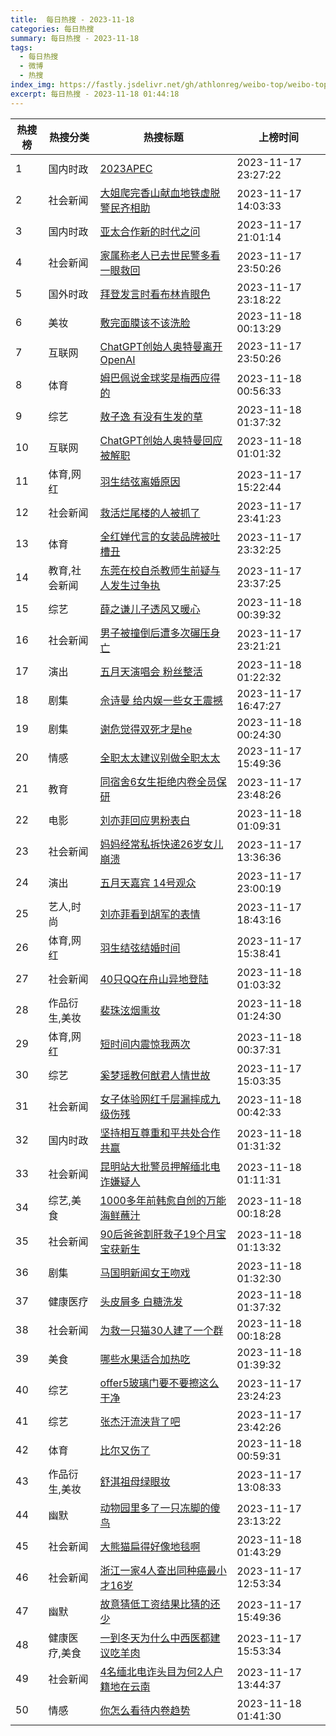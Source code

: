 ```yaml
---
title:  每日热搜 - 2023-11-18
categories: 每日热搜
summary: 每日热搜 - 2023-11-18
tags:
  - 每日热搜
  - 微博
  - 热搜
index_img: https://fastly.jsdelivr.net/gh/athlonreg/weibo-top/weibo-top.jpeg
excerpt: 每日热搜 - 2023-11-18 01:44:18
---
```


| 热搜榜 | 热搜分类 | 热搜标题 | 上榜时间 |
| --- | --- | --- | --- |
| 1 | 国内时政 | [2023APEC](https://s.weibo.com/weibo%3Fq%3D%25232023APEC%2523) | 2023-11-17 23:27:22 | 
| 2 | 社会新闻 | [大姐爬完香山献血地铁虚脱警民齐相助](https://s.weibo.com/weibo%3Fq%3D%2523%E5%A4%A7%E5%A7%90%E7%88%AC%E5%AE%8C%E9%A6%99%E5%B1%B1%E7%8C%AE%E8%A1%80%E5%9C%B0%E9%93%81%E8%99%9A%E8%84%B1%E8%AD%A6%E6%B0%91%E9%BD%90%E7%9B%B8%E5%8A%A9%2523) | 2023-11-17 14:03:33 | 
| 3 | 国内时政 | [亚太合作新的时代之问](https://s.weibo.com/weibo%3Fq%3D%2523%E4%BA%9A%E5%A4%AA%E5%90%88%E4%BD%9C%E6%96%B0%E7%9A%84%E6%97%B6%E4%BB%A3%E4%B9%8B%E9%97%AE%2523) | 2023-11-17 21:01:14 | 
| 4 | 社会新闻 | [家属称老人已去世民警多看一眼救回](https://s.weibo.com/weibo%3Fq%3D%2523%E5%AE%B6%E5%B1%9E%E7%A7%B0%E8%80%81%E4%BA%BA%E5%B7%B2%E5%8E%BB%E4%B8%96%E6%B0%91%E8%AD%A6%E5%A4%9A%E7%9C%8B%E4%B8%80%E7%9C%BC%E6%95%91%E5%9B%9E%2523) | 2023-11-17 23:50:26 | 
| 5 | 国外时政 | [拜登发言时看布林肯眼色](https://s.weibo.com/weibo%3Fq%3D%2523%E6%8B%9C%E7%99%BB%E5%8F%91%E8%A8%80%E6%97%B6%E7%9C%8B%E5%B8%83%E6%9E%97%E8%82%AF%E7%9C%BC%E8%89%B2%2523) | 2023-11-17 23:18:22 | 
| 6 | 美妆 | [敷完面膜该不该洗脸](https://s.weibo.com/weibo%3Fq%3D%2523%E6%95%B7%E5%AE%8C%E9%9D%A2%E8%86%9C%E8%AF%A5%E4%B8%8D%E8%AF%A5%E6%B4%97%E8%84%B8%2523) | 2023-11-18 00:13:29 | 
| 7 | 互联网 | [ChatGPT创始人奥特曼离开OpenAI](https://s.weibo.com/weibo%3Fq%3D%2523ChatGPT%E5%88%9B%E5%A7%8B%E4%BA%BA%E5%A5%A5%E7%89%B9%E6%9B%BC%E7%A6%BB%E5%BC%80OpenAI%2523) | 2023-11-17 23:50:26 | 
| 8 | 体育 | [姆巴佩说金球奖是梅西应得的](https://s.weibo.com/weibo%3Fq%3D%2523%E5%A7%86%E5%B7%B4%E4%BD%A9%E8%AF%B4%E9%87%91%E7%90%83%E5%A5%96%E6%98%AF%E6%A2%85%E8%A5%BF%E5%BA%94%E5%BE%97%E7%9A%84%2523) | 2023-11-18 00:56:33 | 
| 9 | 综艺 | [敖子逸 有没有生发的草](https://s.weibo.com/weibo%3Fq%3D%2523%E6%95%96%E5%AD%90%E9%80%B8%20%E6%9C%89%E6%B2%A1%E6%9C%89%E7%94%9F%E5%8F%91%E7%9A%84%E8%8D%89%2523) | 2023-11-18 01:37:32 | 
| 10 | 互联网 | [ChatGPT创始人奥特曼回应被解职](https://s.weibo.com/weibo%3Fq%3D%2523ChatGPT%E5%88%9B%E5%A7%8B%E4%BA%BA%E5%A5%A5%E7%89%B9%E6%9B%BC%E5%9B%9E%E5%BA%94%E8%A2%AB%E8%A7%A3%E8%81%8C%2523) | 2023-11-18 01:01:32 | 
| 11 | 体育,网红 | [羽生结弦离婚原因](https://s.weibo.com/weibo%3Fq%3D%2523%E7%BE%BD%E7%94%9F%E7%BB%93%E5%BC%A6%E7%A6%BB%E5%A9%9A%E5%8E%9F%E5%9B%A0%2523) | 2023-11-17 15:22:44 | 
| 12 | 社会新闻 | [救活烂尾楼的人被抓了](https://s.weibo.com/weibo%3Fq%3D%2523%E6%95%91%E6%B4%BB%E7%83%82%E5%B0%BE%E6%A5%BC%E7%9A%84%E4%BA%BA%E8%A2%AB%E6%8A%93%E4%BA%86%2523) | 2023-11-17 23:41:23 | 
| 13 | 体育 | [全红婵代言的女装品牌被吐槽丑](https://s.weibo.com/weibo%3Fq%3D%2523%E5%85%A8%E7%BA%A2%E5%A9%B5%E4%BB%A3%E8%A8%80%E7%9A%84%E5%A5%B3%E8%A3%85%E5%93%81%E7%89%8C%E8%A2%AB%E5%90%90%E6%A7%BD%E4%B8%91%2523) | 2023-11-17 23:32:25 | 
| 14 | 教育,社会新闻 | [东莞在校自杀教师生前疑与人发生过争执](https://s.weibo.com/weibo%3Fq%3D%2523%E4%B8%9C%E8%8E%9E%E5%9C%A8%E6%A0%A1%E8%87%AA%E6%9D%80%E6%95%99%E5%B8%88%E7%94%9F%E5%89%8D%E7%96%91%E4%B8%8E%E4%BA%BA%E5%8F%91%E7%94%9F%E8%BF%87%E4%BA%89%E6%89%A7%2523) | 2023-11-17 23:37:25 | 
| 15 | 综艺 | [薛之谦儿子透风又暖心](https://s.weibo.com/weibo%3Fq%3D%2523%E8%96%9B%E4%B9%8B%E8%B0%A6%E5%84%BF%E5%AD%90%E9%80%8F%E9%A3%8E%E5%8F%88%E6%9A%96%E5%BF%83%2523) | 2023-11-18 00:39:32 | 
| 16 | 社会新闻 | [男子被撞倒后遭多次碾压身亡](https://s.weibo.com/weibo%3Fq%3D%2523%E7%94%B7%E5%AD%90%E8%A2%AB%E6%92%9E%E5%80%92%E5%90%8E%E9%81%AD%E5%A4%9A%E6%AC%A1%E7%A2%BE%E5%8E%8B%E8%BA%AB%E4%BA%A1%2523) | 2023-11-17 23:21:21 | 
| 17 | 演出 | [五月天演唱会 粉丝整活](https://s.weibo.com/weibo%3Fq%3D%2523%E4%BA%94%E6%9C%88%E5%A4%A9%E6%BC%94%E5%94%B1%E4%BC%9A%20%E7%B2%89%E4%B8%9D%E6%95%B4%E6%B4%BB%2523) | 2023-11-18 01:22:32 | 
| 18 | 剧集 | [佘诗曼 给内娱一些女王震撼](https://s.weibo.com/weibo%3Fq%3D%2523%E4%BD%98%E8%AF%97%E6%9B%BC%20%E7%BB%99%E5%86%85%E5%A8%B1%E4%B8%80%E4%BA%9B%E5%A5%B3%E7%8E%8B%E9%9C%87%E6%92%BC%2523) | 2023-11-17 16:47:27 | 
| 19 | 剧集 | [谢危觉得双死才是he](https://s.weibo.com/weibo%3Fq%3D%2523%E8%B0%A2%E5%8D%B1%E8%A7%89%E5%BE%97%E5%8F%8C%E6%AD%BB%E6%89%8D%E6%98%AFhe%2523) | 2023-11-18 00:24:30 | 
| 20 | 情感 | [全职太太建议别做全职太太](https://s.weibo.com/weibo%3Fq%3D%2523%E5%85%A8%E8%81%8C%E5%A4%AA%E5%A4%AA%E5%BB%BA%E8%AE%AE%E5%88%AB%E5%81%9A%E5%85%A8%E8%81%8C%E5%A4%AA%E5%A4%AA%2523) | 2023-11-17 15:49:36 | 
| 21 | 教育 | [同宿舍6女生拒绝内卷全员保研](https://s.weibo.com/weibo%3Fq%3D%2523%E5%90%8C%E5%AE%BF%E8%88%8D6%E5%A5%B3%E7%94%9F%E6%8B%92%E7%BB%9D%E5%86%85%E5%8D%B7%E5%85%A8%E5%91%98%E4%BF%9D%E7%A0%94%2523) | 2023-11-17 23:48:26 | 
| 22 | 电影 | [刘亦菲回应男粉表白](https://s.weibo.com/weibo%3Fq%3D%2523%E5%88%98%E4%BA%A6%E8%8F%B2%E5%9B%9E%E5%BA%94%E7%94%B7%E7%B2%89%E8%A1%A8%E7%99%BD%2523) | 2023-11-18 01:09:31 | 
| 23 | 社会新闻 | [妈妈经常私拆快递26岁女儿崩溃](https://s.weibo.com/weibo%3Fq%3D%2523%E5%A6%88%E5%A6%88%E7%BB%8F%E5%B8%B8%E7%A7%81%E6%8B%86%E5%BF%AB%E9%80%9226%E5%B2%81%E5%A5%B3%E5%84%BF%E5%B4%A9%E6%BA%83%2523) | 2023-11-17 13:36:36 | 
| 24 | 演出 | [五月天嘉宾 14号观众](https://s.weibo.com/weibo%3Fq%3D%2523%E4%BA%94%E6%9C%88%E5%A4%A9%E5%98%89%E5%AE%BE%2014%E5%8F%B7%E8%A7%82%E4%BC%97%2523) | 2023-11-17 23:00:19 | 
| 25 | 艺人,时尚 | [刘亦菲看到胡军的表情](https://s.weibo.com/weibo%3Fq%3D%2523%E5%88%98%E4%BA%A6%E8%8F%B2%E7%9C%8B%E5%88%B0%E8%83%A1%E5%86%9B%E7%9A%84%E8%A1%A8%E6%83%85%2523) | 2023-11-17 18:43:16 | 
| 26 | 体育,网红 | [羽生结弦结婚时间](https://s.weibo.com/weibo%3Fq%3D%2523%E7%BE%BD%E7%94%9F%E7%BB%93%E5%BC%A6%E7%BB%93%E5%A9%9A%E6%97%B6%E9%97%B4%2523) | 2023-11-17 15:38:41 | 
| 27 | 社会新闻 | [40只QQ在舟山异地登陆](https://s.weibo.com/weibo%3Fq%3D%252340%E5%8F%AAQQ%E5%9C%A8%E8%88%9F%E5%B1%B1%E5%BC%82%E5%9C%B0%E7%99%BB%E9%99%86%2523) | 2023-11-18 01:03:32 | 
| 28 | 作品衍生,美妆 | [裴珠泫烟熏妆](https://s.weibo.com/weibo%3Fq%3D%2523%E8%A3%B4%E7%8F%A0%E6%B3%AB%E7%83%9F%E7%86%8F%E5%A6%86%2523) | 2023-11-18 01:24:30 | 
| 29 | 体育,网红 | [短时间内震惊我两次](https://s.weibo.com/weibo%3Fq%3D%2523%E7%9F%AD%E6%97%B6%E9%97%B4%E5%86%85%E9%9C%87%E6%83%8A%E6%88%91%E4%B8%A4%E6%AC%A1%2523) | 2023-11-18 00:37:31 | 
| 30 | 综艺 | [奚梦瑶教何猷君人情世故](https://s.weibo.com/weibo%3Fq%3D%2523%E5%A5%9A%E6%A2%A6%E7%91%B6%E6%95%99%E4%BD%95%E7%8C%B7%E5%90%9B%E4%BA%BA%E6%83%85%E4%B8%96%E6%95%85%2523) | 2023-11-17 15:03:35 | 
| 31 | 社会新闻 | [女子体验网红千层漏摔成九级伤残](https://s.weibo.com/weibo%3Fq%3D%2523%E5%A5%B3%E5%AD%90%E4%BD%93%E9%AA%8C%E7%BD%91%E7%BA%A2%E5%8D%83%E5%B1%82%E6%BC%8F%E6%91%94%E6%88%90%E4%B9%9D%E7%BA%A7%E4%BC%A4%E6%AE%8B%2523) | 2023-11-18 00:42:33 | 
| 32 | 国内时政 | [坚持相互尊重和平共处合作共赢](https://s.weibo.com/weibo%3Fq%3D%2523%E5%9D%9A%E6%8C%81%E7%9B%B8%E4%BA%92%E5%B0%8A%E9%87%8D%E5%92%8C%E5%B9%B3%E5%85%B1%E5%A4%84%E5%90%88%E4%BD%9C%E5%85%B1%E8%B5%A2%2523) | 2023-11-18 01:31:32 | 
| 33 | 社会新闻 | [昆明站大批警员押解缅北电诈嫌疑人](https://s.weibo.com/weibo%3Fq%3D%2523%E6%98%86%E6%98%8E%E7%AB%99%E5%A4%A7%E6%89%B9%E8%AD%A6%E5%91%98%E6%8A%BC%E8%A7%A3%E7%BC%85%E5%8C%97%E7%94%B5%E8%AF%88%E5%AB%8C%E7%96%91%E4%BA%BA%2523) | 2023-11-18 01:11:31 | 
| 34 | 综艺,美食 | [1000多年前韩愈自创的万能海鲜蘸汁](https://s.weibo.com/weibo%3Fq%3D%25231000%E5%A4%9A%E5%B9%B4%E5%89%8D%E9%9F%A9%E6%84%88%E8%87%AA%E5%88%9B%E7%9A%84%E4%B8%87%E8%83%BD%E6%B5%B7%E9%B2%9C%E8%98%B8%E6%B1%81%2523) | 2023-11-18 00:18:28 | 
| 35 | 社会新闻 | [90后爸爸割肝救子19个月宝宝获新生](https://s.weibo.com/weibo%3Fq%3D%252390%E5%90%8E%E7%88%B8%E7%88%B8%E5%89%B2%E8%82%9D%E6%95%91%E5%AD%9019%E4%B8%AA%E6%9C%88%E5%AE%9D%E5%AE%9D%E8%8E%B7%E6%96%B0%E7%94%9F%2523) | 2023-11-18 01:13:32 | 
| 36 | 剧集 | [马国明新闻女王吻戏](https://s.weibo.com/weibo%3Fq%3D%2523%E9%A9%AC%E5%9B%BD%E6%98%8E%E6%96%B0%E9%97%BB%E5%A5%B3%E7%8E%8B%E5%90%BB%E6%88%8F%2523) | 2023-11-18 01:32:30 | 
| 37 | 健康医疗 | [头皮屑多 白糖洗发](https://s.weibo.com/weibo%3Fq%3D%2523%E5%A4%B4%E7%9A%AE%E5%B1%91%E5%A4%9A%20%E7%99%BD%E7%B3%96%E6%B4%97%E5%8F%91%2523) | 2023-11-18 01:37:32 | 
| 38 | 社会新闻 | [为救一只猫30人建了一个群](https://s.weibo.com/weibo%3Fq%3D%2523%E4%B8%BA%E6%95%91%E4%B8%80%E5%8F%AA%E7%8C%AB30%E4%BA%BA%E5%BB%BA%E4%BA%86%E4%B8%80%E4%B8%AA%E7%BE%A4%2523) | 2023-11-18 00:18:28 | 
| 39 | 美食 | [哪些水果适合加热吃](https://s.weibo.com/weibo%3Fq%3D%2523%E5%93%AA%E4%BA%9B%E6%B0%B4%E6%9E%9C%E9%80%82%E5%90%88%E5%8A%A0%E7%83%AD%E5%90%83%2523) | 2023-11-18 01:39:32 | 
| 40 | 综艺 | [offer5玻璃门要不要擦这么干净](https://s.weibo.com/weibo%3Fq%3D%2523offer5%E7%8E%BB%E7%92%83%E9%97%A8%E8%A6%81%E4%B8%8D%E8%A6%81%E6%93%A6%E8%BF%99%E4%B9%88%E5%B9%B2%E5%87%80%2523) | 2023-11-17 23:24:23 | 
| 41 | 综艺 | [张杰汗流浃背了吧](https://s.weibo.com/weibo%3Fq%3D%2523%E5%BC%A0%E6%9D%B0%E6%B1%97%E6%B5%81%E6%B5%83%E8%83%8C%E4%BA%86%E5%90%A7%2523) | 2023-11-17 23:42:26 | 
| 42 | 体育 | [比尔又伤了](https://s.weibo.com/weibo%3Fq%3D%2523%E6%AF%94%E5%B0%94%E5%8F%88%E4%BC%A4%E4%BA%86%2523) | 2023-11-18 00:59:31 | 
| 43 | 作品衍生,美妆 | [舒淇祖母绿眼妆](https://s.weibo.com/weibo%3Fq%3D%2523%E8%88%92%E6%B7%87%E7%A5%96%E6%AF%8D%E7%BB%BF%E7%9C%BC%E5%A6%86%2523) | 2023-11-17 13:08:33 | 
| 44 | 幽默 | [动物园里多了一只冻脚的傻鸟](https://s.weibo.com/weibo%3Fq%3D%2523%E5%8A%A8%E7%89%A9%E5%9B%AD%E9%87%8C%E5%A4%9A%E4%BA%86%E4%B8%80%E5%8F%AA%E5%86%BB%E8%84%9A%E7%9A%84%E5%82%BB%E9%B8%9F%2523) | 2023-11-17 23:13:22 | 
| 45 | 社会新闻 | [大熊猫扁得好像地毯啊](https://s.weibo.com/weibo%3Fq%3D%2523%E5%A4%A7%E7%86%8A%E7%8C%AB%E6%89%81%E5%BE%97%E5%A5%BD%E5%83%8F%E5%9C%B0%E6%AF%AF%E5%95%8A%2523) | 2023-11-18 01:43:29 | 
| 46 | 社会新闻 | [浙江一家4人查出同种癌最小才16岁](https://s.weibo.com/weibo%3Fq%3D%2523%E6%B5%99%E6%B1%9F%E4%B8%80%E5%AE%B64%E4%BA%BA%E6%9F%A5%E5%87%BA%E5%90%8C%E7%A7%8D%E7%99%8C%E6%9C%80%E5%B0%8F%E6%89%8D16%E5%B2%81%2523) | 2023-11-17 12:53:34 | 
| 47 | 幽默 | [故意猜低工资结果比猜的还少](https://s.weibo.com/weibo%3Fq%3D%2523%E6%95%85%E6%84%8F%E7%8C%9C%E4%BD%8E%E5%B7%A5%E8%B5%84%E7%BB%93%E6%9E%9C%E6%AF%94%E7%8C%9C%E7%9A%84%E8%BF%98%E5%B0%91%2523) | 2023-11-17 15:49:36 | 
| 48 | 健康医疗,美食 | [一到冬天为什么中西医都建议吃羊肉](https://s.weibo.com/weibo%3Fq%3D%2523%E4%B8%80%E5%88%B0%E5%86%AC%E5%A4%A9%E4%B8%BA%E4%BB%80%E4%B9%88%E4%B8%AD%E8%A5%BF%E5%8C%BB%E9%83%BD%E5%BB%BA%E8%AE%AE%E5%90%83%E7%BE%8A%E8%82%89%2523) | 2023-11-17 15:53:34 | 
| 49 | 社会新闻 | [4名缅北电诈头目为何2人户籍地在云南](https://s.weibo.com/weibo%3Fq%3D%25234%E5%90%8D%E7%BC%85%E5%8C%97%E7%94%B5%E8%AF%88%E5%A4%B4%E7%9B%AE%E4%B8%BA%E4%BD%952%E4%BA%BA%E6%88%B7%E7%B1%8D%E5%9C%B0%E5%9C%A8%E4%BA%91%E5%8D%97%2523) | 2023-11-17 13:44:37 | 
| 50 | 情感 | [你怎么看待内卷趋势](https://s.weibo.com/weibo%3Fq%3D%2523%E4%BD%A0%E6%80%8E%E4%B9%88%E7%9C%8B%E5%BE%85%E5%86%85%E5%8D%B7%E8%B6%8B%E5%8A%BF%2523) | 2023-11-18 01:41:30 | 
